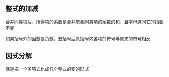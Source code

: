 ## 整式的加减

合并同类项后，所得项的系数是合并前各同类项的系数的和，且字母连同它的指数不变

如果括号外的因数是负数，去括号后原括号内各项的符号与原来的符号相反

## 因式分解

就是把一个多项式化成几个整式的积的形式
